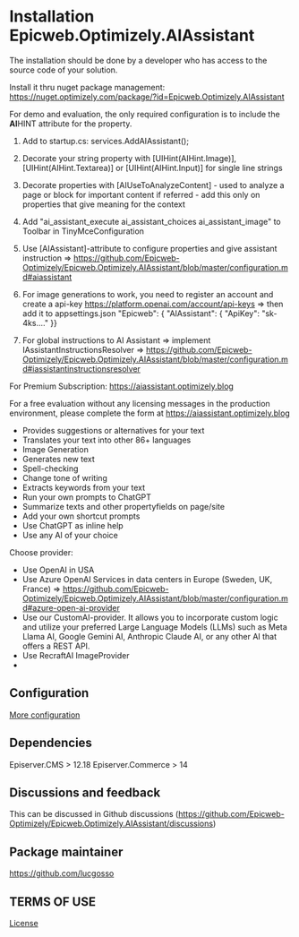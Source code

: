 # Installation Epicweb.Optimizely.AIAssistant

The installation should be done by a developer who has access to the source code of your solution.

Install it thru nuget package management:  https://nuget.optimizely.com/package/?id=Epicweb.Optimizely.AIAssistant

For demo and evaluation, the only required configuration is to include the **AI**HINT attribute for the property.

1. Add to startup.cs: services.AddAIAssistant();

2. Decorate your string property with [UIHint(AIHint.Image)], [UIHint(AIHint.Textarea)] or [UIHint(AIHint.Input)] for single line strings

3. Decorate properties with [AIUseToAnalyzeContent] - used to analyze a page or block for important content if referred - add this only on properties that give meaning for the context

4. Add "ai_assistant_execute ai_assistant_choices ai_assistant_image" to Toolbar in TinyMceConfiguration

5. Use [AIAssistant]-attribute to configure properties and give assistant instruction => https://github.com/Epicweb-Optimizely/Epicweb.Optimizely.AIAssistant/blob/master/configuration.md#aiassistant

6. For image generations to work, you need to register an account and create a api-key https://platform.openai.com/account/api-keys => then add it to appsettings.json "Epicweb": { "AIAssistant": { "ApiKey": "sk-4ks...." }}

7. For global instructions to AI Assistant => implement IAssistantInstructionsResolver => https://github.com/Epicweb-Optimizely/Epicweb.Optimizely.AIAssistant/blob/master/configuration.md#iassistantinstructionsresolver


For Premium Subscription: https://aiassistant.optimizely.blog

For a free evaluation without any licensing messages in the production environment, please complete the form at https://aiassistant.optimizely.blog

- Provides suggestions or alternatives for your text
- Translates your text into other 86+ languages
- Image Generation
- Generates new text
- Spell-checking
- Change tone of writing
- Extracts keywords from your text
- Run your own prompts to ChatGPT
- Summarize texts and other propertyfields on page/site
- Add your own shortcut prompts
- Use ChatGPT as inline help
- Use any AI of your choice

Choose provider:
- Use OpenAI in USA
- Use Azure OpenAI Services in data centers in Europe (Sweden, UK, France) => https://github.com/Epicweb-Optimizely/Epicweb.Optimizely.AIAssistant/blob/master/configuration.md#azure-open-ai-provider
- Use our CustomAI-provider. It allows you to incorporate custom logic and utilize your preferred Large Language Models (LLMs) such as Meta Llama AI, Google Gemini AI, Anthropic Claude AI, or any other AI that offers a REST API.
- Use RecraftAI ImageProvider
- 
## Configuration

[More configuration](configuration.md)

## Dependencies

Episerver.CMS > 12.18
Episerver.Commerce > 14

## Discussions and feedback

This can be discussed in Github discussions (https://github.com/Epicweb-Optimizely/Epicweb.Optimizely.AIAssistant/discussions)

## Package maintainer

https://github.com/lucgosso

## TERMS OF USE

[License](license.md)
